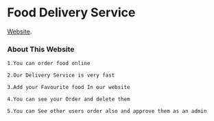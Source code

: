 # Food Delivery Service

[Website](https://github.com/facebook/create-react-app).

### About This Website
    1.You can order food online 

    2.Our Delivery Service is very fast

    3.Add your Favourite food In our website

    4.You can see your Order and delete them

    5.You can See other users order also and approve them as an admin

